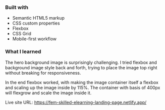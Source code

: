 ### Built with

- Semantic HTML5 markup
- CSS custom properties
- Flexbox
- CSS Grid
- Mobile-first workflow

### What I learned

The hero background image is surprisingly challenging. I tried flexbox and background image style back and forth, trying to place the image top right without breaking for responsiveness.

In the end flexbox worked, with making the image container itself a flexbox and scaling up the image inside by 115%. The container with basis of 400px will flexgrow and scale the image inside it.

Live site URL: https://fem-skilled-elearning-landing-page.netlify.app/
